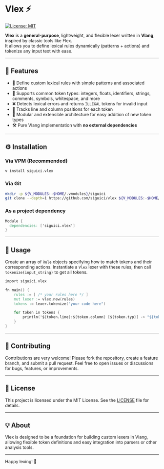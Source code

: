 # Vlex ⚡️

[![License: MIT](https://img.shields.io/badge/License-MIT-blue.svg)](LICENSE)

**Vlex** is a **general-purpose**, lightweight, and flexible lexer written in **Vlang**,
inspired by classic tools like Flex.  
It allows you to define lexical rules dynamically (patterns + actions)
and tokenize any input text with ease.

---

## 🚀 Features

- 🔧 Define custom lexical rules with simple patterns and associated actions  
- 🔢 Supports common token types: integers, floats, identifiers, strings,
comments, symbols, whitespace, and more  
- ❌ Detects lexical errors and returns `ILLEGAL` tokens for invalid input  
- 📍 Tracks line and column positions for each token  
- 🧩 Modular and extensible architecture for easy addition of new token types  
- 🛠️ Pure Vlang implementation with **no external dependencies**  

---

## ⚙️ Installation

### Via VPM (Recommended)

```sh
v install siguici.vlex
```

### Via Git

```sh
mkdir -p ${V_MODULES:-$HOME/.vmodules}/siguici
git clone --depth=1 https://github.com/siguici/vlex ${V_MODULES:-$HOME/.vmodules}/siguici/vlex
```

### As a project dependency

```v
Module {
  dependencies: ['siguici.vlex']
}
```

---

## 📝 Usage

Create an array of `Rule` objects specifying how to match tokens
and their corresponding actions.
Instantiate a `Vlex` lexer with these rules,
then call `tokenize(input_string)` to get all tokens.

```v
import siguici.vlex

fn main() {
    rules := [ /* your rules here */ ]
    mut lexer := vlex.new(rules)
    tokens := lexer.tokenize("your code here")

    for token in tokens {
        println('${token.line}:${token.column} [${token.typ}] -> "${token.lexeme}"')
    }
}
```

---

## 🤝 Contributing

Contributions are very welcome!
Please fork the repository, create a feature branch, and submit a pull request.
Feel free to open issues or discussions for bugs, features, or improvements.

---

## 📄 License

This project is licensed under the MIT License.
See the [LICENSE](LICENSE) file for details.

---

## 💡 About

Vlex is designed to be a foundation for building custom lexers in Vlang,
allowing flexible token definitions and easy integration into parsers
or other analysis tools.

---

Happy lexing! 🎉
